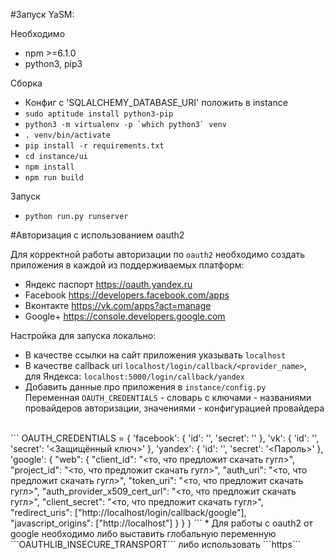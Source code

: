 #Запуск YaSM:

Необходимо
* npm >=6.1.0
* python3, pip3

Сборка
* Конфиг с 'SQLALCHEMY_DATABASE_URI' положить в instance
* ```sudo aptitude install python3-pip```
* ```python3 -m virtualenv -p `which python3` venv```
* ```. venv/bin/activate```
* ```pip install -r requirements.txt``` 
* ```cd instance/ui```
* ```npm install```
* ```npm run build```

Запуск
* ```python run.py runserver```

#Авторизация с использованием oauth2

Для корректной работы авторизации по ```oauth2``` необходимо создать приложения в каждой из поддерживаемых платформ:
* Яндекс паспорт    https://oauth.yandex.ru
* Facebook          https://developers.facebook.com/apps
* Вконтакте         https://vk.com/apps?act=manage
* Google+           https://console.developers.google.com

Настройка для запуска локально:
* В качестве ссылки на сайт приложения указывать ```localhost```
* В качестве callback uri ```localhost/login/callback/<provider_name>```,
<br>для Яндекса: ```localhost:5000/login/callback/yandex```
* Добавить данные про приложения в ```instance/config.py```
<br> Переменная ```OAUTH_CREDENTIALS``` - словарь с ключами - названиями провайдеров авторизации, значениями - конфигурацией провайдера
<br>
```
OAUTH_CREDENTIALS = {
    'facebook': {
        'id': '<App ID>',
        'secret': '<App Secret>'
    },
    'vk': {
        'id': '<ID приложения>',
        'secret': '<Защищённый ключ>'
    },
    'yandex': {
        'id': '<ID>',
        'secret': '<Пароль>'
    },
    'google': {
        "web": {
            "client_id": "<то, что предложит скачать гугл>",
            "project_id": "<то, что предложит скачать гугл>",
            "auth_uri": "<то, что предложит скачать гугл>",
            "token_uri": "<то, что предложит скачать гугл>",
            "auth_provider_x509_cert_url": "<то, что предложит скачать гугл>",
            "client_secret": "<то, что предложит скачать гугл>",
            "redirect_uris": ["http://localhost/login/callback/google"],
            "javascript_origins": ["http://localhost"]
        }
    }
}
```
* Для работы с oauth2 от google необходимо либо выставить глобальную переменную ```OAUTHLIB_INSECURE_TRANSPORT``` либо использовать ```https```
